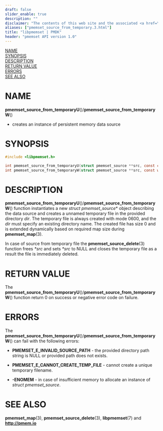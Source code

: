 ```yaml
---
draft: false
slider_enable: true
description: ""
disclaimer: "The contents of this web site and the associated <a href=\"https://github.com/pmem\">GitHub repositories</a> are BSD-licensed open source."
aliases: ["pmemset_source_from_temporary.3.html"]
title: "libpmemset | PMDK"
header: "pmemset API version 1.0"
---
```


[comment]: <> (SPDX-License-Identifier: BSD-3-Clause)
[comment]: <> (Copyright 2021, Intel Corporation)

[comment]: <> (pmemset_source_from_temporary.3 -- man page for pmemset_source_from_temporary)

[NAME](#name)<br />
[SYNOPSIS](#synopsis)<br />
[DESCRIPTION](#description)<br />
[RETURN VALUE](#return-value)<br />
[ERRORS](#errors)<br />
[SEE ALSO](#see-also)<br />

# NAME #

**pmemset_source_from_temporaryU**()/**pmemset_source_from_temporaryW**()
- creates an instance of persistent memory data source

# SYNOPSIS #

```c
#include <libpmemset.h>

int pmemset_source_from_temporaryU(struct pmemset_source **src, const char const char *dir);
int pmemset_source_from_temporaryW(struct pmemset_source **src, const wchar_t const char *dir);
```
# DESCRIPTION #

**pmemset_source_from_temporaryU**()/**pmemset_source_from_temporaryW**() function instantiates a new *struct pmemset_source** object
describing the data source and creates a unnamed temporary file in the provided directory *dir*.
The temporary file is always created with mode 0600, and the *dir* must specify an existing
directory name. The created file has size 0 and is extended dynamically based on required
map size during **pmemset_map**(3).

In case of source from temporary file the **pmemset_source_delete**(3) function
frees *\*src* and sets *\*src* to NULL and closes the temporary file as a result
the file is immediately deleted.

# RETURN VALUE #

The **pmemset_source_from_temporaryU**()/**pmemset_source_from_temporaryW**() function return 0 on success
or negative error code on failure.

# ERRORS #

The **pmemset_source_from_temporaryU**()/**pmemset_source_from_temporaryW**() can fail with the following errors:

* **PMEMSET_E_INVALID_SOURCE_PATH** - the provided directory path string is NULL
or provided path does not exists.

* **PMEMSET_E_CANNOT_CREATE_TEMP_FILE** - cannot create a unique temporary filename.

* **-ENOMEM** - in case of insufficient memory to allocate an instance
of *struct pmemset_source*.

# SEE ALSO #

**pmemset_map**(3), **pmemset_source_delete**(3),
**libpmemset**(7) and **<http://pmem.io>**
